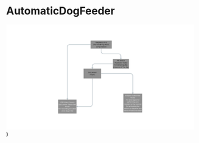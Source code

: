 # AutomaticDogFeeder
![Image Alt text](https://github.com/a1789190/AutomaticDogFeeder/blob/main/System%20diagram%20(1).png "System Diagram"))
